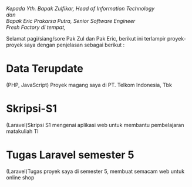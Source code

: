 <i>Kepada Yth.
Bapak Zulfikar, Head of Information Technology<br>
dan <br>
Bapak Eric Prakarsa Putra, Senior Software Engineer<br>
Fresh Factory di tempat,</i>

Selamat pagi/siang/sore Pak Zul dan Pak Eric, berikut ini terlampir proyek-proyek saya dengan penjelasan sebagai berikut : 

# Data Terupdate
(PHP, JavaScript) Proyek magang saya di PT. Telkom Indonesia, Tbk
# Skripsi-S1
(Laravel)Skripsi S1 mengenai aplikasi web untuk membantu pembelajaran matakuliah TI
# Tugas Laravel semester 5
(Laravel)Tugas proyek saya di semester 5, membuat semacam web untuk online shop
